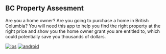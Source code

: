 ## BC Property Assesment

Are you a home owner? Are you going to purchase a home in British Columbia? You will need this app to help you find the right property at the right price and show you the home owner grant you are entitled to, which could potentially save you thousands of dollars.

[![ios](http://logoonline.mtvnimages.com/uri/mgid:file:gsp:entertainment-assets:/logo/app/iOS/ios.jpg?quality=0.85&width=378&height=213&crop=true "iOS")](https://itunes.apple.com/us/app/bc-property-assesment/id1111361895?ls=1&mt=8)
[![android](http://logoonline.mtvnimages.com/uri/mgid:file:gsp:entertainment-assets:/logo/app/android.jpg?quality=0.85&width=378&height=213&crop=true "android")](https://play.google.com/store/apps/details?id=com.utoappia.canadapropertyassessment&hl=en_CA)
